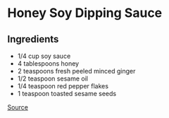 # Honey Soy Dipping Sauce

## Ingredients

- 1/4 cup soy sauce
- 4 tablespoons honey
- 2 teaspoons fresh peeled minced ginger
- 1/2 teaspoon sesame oil
- 1/4 teaspoon red pepper flakes
- 1 teaspoon toasted sesame seeds

[Source](https://www.food.com/recipe/honey-soy-dipping-sauce-85463)